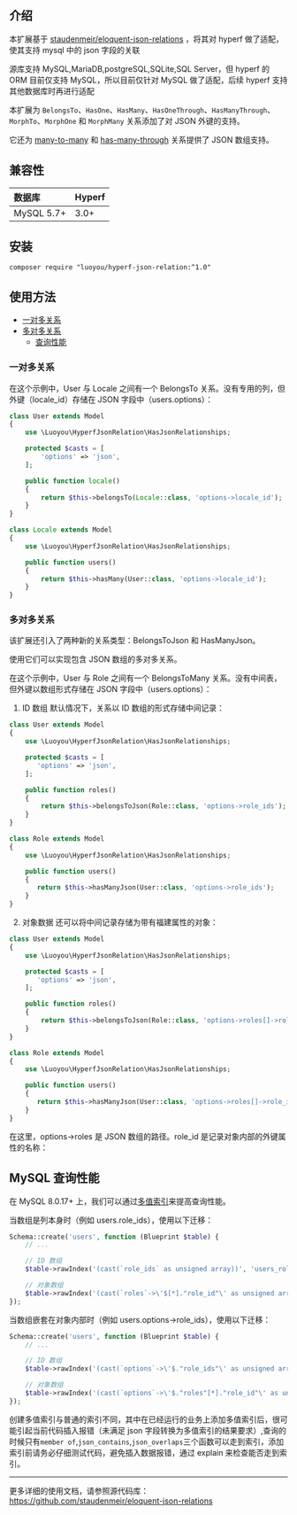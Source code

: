 ## 介绍

本扩展基于 [staudenmeir/eloquent-json-relations](https://github.com/staudenmeir/eloquent-json-relations) ，将其对 hyperf 做了适配，使其支持 mysql 中的 json 字段的关联

源库支持 MySQL,MariaDB,postgreSQL,SQLite,SQL Server，但 hyperf 的 ORM 目前仅支持 MySQL，所以目前仅针对 MySQL 做了适配，后续 hyperf 支持其他数据库时再进行适配

本扩展为 `BelongsTo`、`HasOne`、`HasMany`、`HasOneThrough`、`HasManyThrough`、`MorphTo`、`MorphOne` 和 `MorphMany` 关系添加了对 JSON 外键的支持。

它还为 [many-to-many](#many-to-many-relationships) 和 [has-many-through](#has-many-through-relationships) 关系提供了 JSON 数组支持。

## 兼容性

| 数据库     | Hyperf |
| :--------- | :----- |
| MySQL 5.7+ | 3.0+   |

## 安装

```shell
composer require "luoyou/hyperf-json-relation:^1.0"
```

## 使用方法

- [一对多关系](#一对多关系)
- [多对多关系](#多对多关系)
  - [查询性能](#mysql-查询性能)

### 一对多关系

在这个示例中，User 与 Locale 之间有一个 BelongsTo 关系。没有专用的列，但外键（locale_id）存储在 JSON 字段中（users.options）：

```php
class User extends Model
{
    use \Luoyou\HyperfJsonRelation\HasJsonRelationships;

    protected $casts = [
        'options' => 'json',
    ];

    public function locale()
    {
        return $this->belongsTo(Locale::class, 'options->locale_id');
    }
}

class Locale extends Model
{
    use \Luoyou\HyperfJsonRelation\HasJsonRelationships;

    public function users()
    {
        return $this->hasMany(User::class, 'options->locale_id');
    }
}
```

### 多对多关系

该扩展还引入了两种新的关系类型：BelongsToJson 和 HasManyJson。

使用它们可以实现包含 JSON 数组的多对多关系。

在这个示例中，User 与 Role 之间有一个 BelongsToMany 关系。没有中间表，但外键以数组形式存储在 JSON 字段中（users.options）：

1. ID 数组
   默认情况下，关系以 ID 数组的形式存储中间记录：

```php
class User extends Model
{
    use \Luoyou\HyperfJsonRelation\HasJsonRelationships;

    protected $casts = [
       'options' => 'json',
    ];

    public function roles()
    {
        return $this->belongsToJson(Role::class, 'options->role_ids');
    }
}

class Role extends Model
{
    use \Luoyou\HyperfJsonRelation\HasJsonRelationships;

    public function users()
    {
       return $this->hasManyJson(User::class, 'options->role_ids');
    }
}

```

2. 对象数据
   还可以将中间记录存储为带有福建属性的对象：

```php
class User extends Model
{
    use \Luoyou\HyperfJsonRelation\HasJsonRelationships;

    protected $casts = [
       'options' => 'json',
    ];

    public function roles()
    {
        return $this->belongsToJson(Role::class, 'options->roles[]->role_id');
    }
}

class Role extends Model
{
    use \Luoyou\HyperfJsonRelation\HasJsonRelationships;

    public function users()
    {
       return $this->hasManyJson(User::class, 'options->roles[]->role_id');
    }
}
```

在这里，options->roles 是 JSON 数组的路径。role_id 是记录对象内部的外键属性的名称：

## MySQL 查询性能

在 MySQL 8.0.17+ 上，我们可以通过[多值索引](https://dev.mysql.com/doc/refman/8.0/en/create-index.html#create-index-multi-valued)来提高查询性能。

当数组是列本身时（例如 users.role_ids），使用以下迁移：

```php
Schema::create('users', function (Blueprint $table) {
    // ...

    // ID 数组
    $table->rawIndex('(cast(`role_ids` as unsigned array))', 'users_role_ids_index');

    // 对象数组
    $table->rawIndex('(cast(`roles`->\'$[*]."role_id"\' as unsigned array))', 'users_roles_index');
});
```

当数组嵌套在对象内部时（例如 users.options->role_ids），使用以下迁移：

```php
Schema::create('users', function (Blueprint $table) {
    // ...

    // ID 数组
    $table->rawIndex('(cast(`options`->\'$."role_ids"\' as unsigned array))', 'users_role_ids_index');

    // 对象数组
    $table->rawIndex('(cast(`options`->\'$."roles"[*]."role_id"\' as unsigned array))', 'users_roles_index');
});
```

创建多值索引与普通的索引不同，其中在已经运行的业务上添加多值索引后，很可能引起当前代码插入报错（未满足 json 字段转换为多值索引的结果要求）,查询的时候只有`member of`,`json_contains`,`json_overlaps`三个函数可以走到索引，添加索引前请务必仔细测试代码，避免插入数据报错，通过 explain 来检查能否走到索引。

---

更多详细的使用文档，请参照源代码库：https://github.com/staudenmeir/eloquent-json-relations
